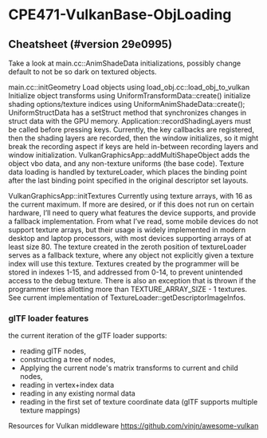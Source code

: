 # CPE471-VulkanBase-ObjLoading

## Cheatsheet (#version 29e0995)

Take a look at main.cc::AnimShadeData initializations, possibly change default to not be so dark on textured objects.

main.cc::initGeometry
	Load objects using load_obj.cc::load_obj_to_vulkan
	Initialize object transforms using UniformTransformData::create()
	initialize shading options/texture indices using UniformAnimShadeData::create();
	UniformStructData has a setStruct method that synchronizes changes in struct data with the GPU memory.
	Application::recordShadingLayers must be called before pressing keys. Currently, the key callbacks are registered, then the shading layers are recorded, then the window initializes, so it might break the recording aspect if keys are held in-between recording layers and window initialization. 
	VulkanGraphicsApp::addMultiShapeObject adds the object vbo data, and any non-texture uniforms (the base code). Texture data loading is handled by textureLoader, which places the binding point after the last binding point specified in the original descriptor set layouts.

VulkanGraphicsApp::initTextures
	Currently using texture arrays, with 16 as the current maximum. If more are desired, or if this does not run on certain hardware, I’ll need to query what features the device supports, and provide a fallback implementation. From what I’ve read, some mobile devices do not support texture arrays, but their usage is widely implemented in modern desktop and laptop processors, with most devices supporting arrays of at least size 80. 
	The texture created in the zeroth position of textureLoader serves as a fallback texture, where any object not explicitly given a texture index will use this texture.
	Textures created by the programmer will be stored in indexes 1-15, and addressed from 0-14, to prevent unintended access to the debug texture. There is also an exception that is thrown if the programmer tries allotting more than TEXTURE_ARRAY_SIZE - 1 textures. See current implementation of TextureLoader::getDescriptorImageInfos.

### glTF loader features
the current iteration of the glTF loader supports: 
- reading glTF nodes, 
- constructing a tree of nodes,
- Applying the current node's matrix transforms to current and child nodes,
- reading in vertex+index data
- reading in any existing normal data
- reading in the first set of texture coordinate data (glTF supports multiple texture mappings)


Resources for Vulkan middleware
https://github.com/vinjn/awesome-vulkan
